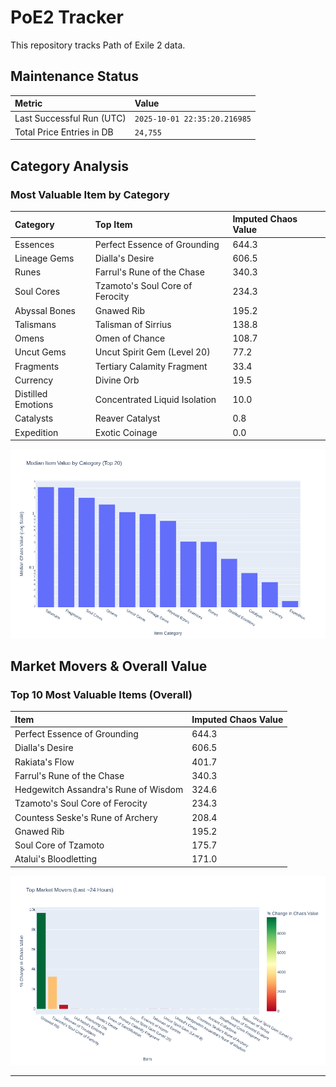 # PoE2 Tracker

This repository tracks Path of Exile 2 data.

## Maintenance Status

<!-- START_MAINTENANCE -->
| Metric | Value |
|:---|:---|
| Last Successful Run (UTC) | `2025-10-01 22:35:20.216985` |
| Total Price Entries in DB | `24,755` |

<!-- END_MAINTENANCE -->

## Category Analysis

<!-- START_CATEGORY_ANALYSIS -->
### Most Valuable Item by Category
| Category | Top Item | Imputed Chaos Value |
| :--- | :--- | :--- |
| Essences | Perfect Essence of Grounding | 644.3 |
| Lineage Gems | Dialla's Desire | 606.5 |
| Runes | Farrul's Rune of the Chase | 340.3 |
| Soul Cores | Tzamoto's Soul Core of Ferocity | 234.3 |
| Abyssal Bones | Gnawed Rib | 195.2 |
| Talismans | Talisman of Sirrius | 138.8 |
| Omens | Omen of Chance | 108.7 |
| Uncut Gems | Uncut Spirit Gem (Level 20) | 77.2 |
| Fragments | Tertiary Calamity Fragment | 33.4 |
| Currency | Divine Orb | 19.5 |
| Distilled Emotions | Concentrated Liquid Isolation | 10.0 |
| Catalysts | Reaver Catalyst | 0.8 |
| Expedition | Exotic Coinage | 0.0 |


![Category Analysis Chart](charts/category_analysis.png)
<!-- END_CATEGORY_ANALYSIS -->

## Market Movers & Overall Value

<!-- START_ANALYSIS -->
### Top 10 Most Valuable Items (Overall)
| Item | Imputed Chaos Value |
| :--- | :--- |
| Perfect Essence of Grounding | 644.3 |
| Dialla's Desire | 606.5 |
| Rakiata's Flow | 401.7 |
| Farrul's Rune of the Chase | 340.3 |
| Hedgewitch Assandra's Rune of Wisdom | 324.6 |
| Tzamoto's Soul Core of Ferocity | 234.3 |
| Countess Seske's Rune of Archery | 208.4 |
| Gnawed Rib | 195.2 |
| Soul Core of Tzamoto | 175.7 |
| Atalui's Bloodletting | 171.0 |


![Market Movers Chart](charts/market_movers.png)
<!-- END_ANALYSIS -->

---
